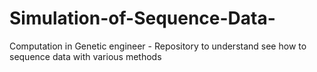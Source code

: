 # Simulation-of-Sequence-Data-
Computation in Genetic engineer - Repository to understand see how to sequence data with various methods
